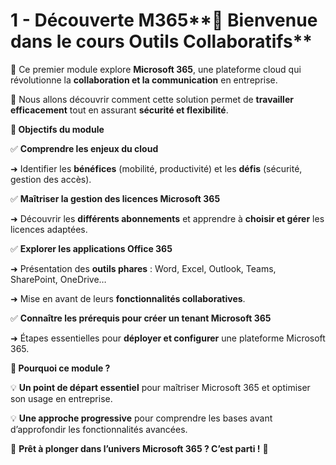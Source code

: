 # 1 - Découverte M365**📌 Bienvenue dans le cours Outils Collaboratifs**

🔹 Ce premier module explore **Microsoft 365**, une plateforme cloud qui révolutionne la **collaboration et la communication** en entreprise.

🔹 Nous allons découvrir comment cette solution permet de **travailler efficacement** tout en assurant **sécurité et flexibilité**.



**🎯 Objectifs du module**

✅ **Comprendre les enjeux du cloud**

➜ Identifier les **bénéfices** (mobilité, productivité) et les **défis** (sécurité, gestion des accès).



✅ **Maîtriser la gestion des licences Microsoft 365**

➜ Découvrir les **différents abonnements** et apprendre à **choisir et gérer** les licences adaptées.



✅ **Explorer les applications Office 365**

➜ Présentation des **outils phares** : Word, Excel, Outlook, Teams, SharePoint, OneDrive…



➜ Mise en avant de leurs **fonctionnalités collaboratives**.

✅ **Connaître les prérequis pour créer un tenant Microsoft 365**



➜ Étapes essentielles pour **déployer et configurer** une plateforme Microsoft 365.



**📌 Pourquoi ce module ?**

💡 **Un point de départ essentiel** pour maîtriser Microsoft 365 et optimiser son usage en entreprise.

💡 **Une approche progressive** pour comprendre les bases avant d’approfondir les fonctionnalités avancées.



🚀 **Prêt à plonger dans l’univers Microsoft 365 ? C’est parti !** 🎯

